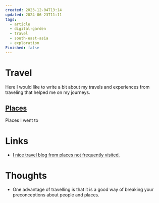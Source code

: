 ```yaml
---
created: 2023-12-04T13:14
updated: 2024-06-23T11:11
tags:
  - article
  - digital-garden
  - travel
  - south-east-asia
  - exploration
Finished: false
---
```

# Travel
Here I would like to write a bit about my travels and experiences from traveling that helped me on my journeys. 

## [Places](Places/Places.md)
Places I went to

# Links
- [I nice travel blog from places not frequently visited. ](https://mattlakeman.org/)

# Thoughts 
- One advantage of travelling is that it is a good way of breaking your preconceptions about people and places. 

